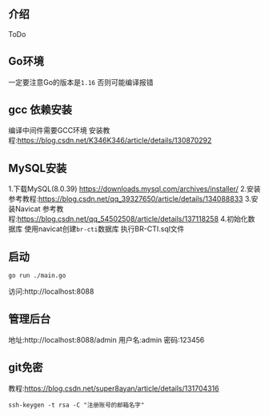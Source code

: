 ## 介绍
ToDo
## Go环境
一定要注意Go的版本是```1.16```
否则可能编译报错
## gcc 依赖安装
编译中间件需要GCC环境
安装教程:https://blog.csdn.net/K346K346/article/details/130870292
## MySQL安装
1.下载MySQL(8.0.39)
https://downloads.mysql.com/archives/installer/
2.安装
参考教程:https://blog.csdn.net/qq_39327650/article/details/134088833
3.安装Navicat
参考教程:https://blog.csdn.net/qq_54502508/article/details/137118258
4.初始化数据库
使用navicat创建```br-cti```数据库
执行BR-CTI.sql文件
## 启动
```shell
go run ./main.go
```
访问:http://localhost:8088
## 管理后台
地址:http://localhost:8088/admin
用户名:admin
密码:123456

## git免密
教程:https://blog.csdn.net/super8ayan/article/details/131704316
```
ssh-keygen -t rsa -C "注册账号的邮箱名字"
```